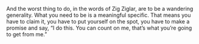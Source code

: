 And the worst thing to do, in the words of Zig Ziglar, are to be a wandering generality. What you need to be is a meaningful specific. That means you have to claim it, you have to put yourself on the spot, you have to make a promise and say, “I do this. You can count on me, that’s what you’re going to get from me.”